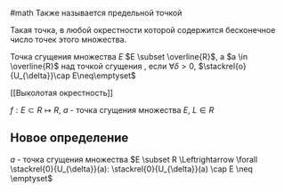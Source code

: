 #math 
Также называется предельной точкой

Такая точка, в любой окрестности которой содержится бесконечное число точек этого множества.

Точка сгущения множества $E$
$E \subset \overline{R}$, а $a \in \overline{R}$ над точкой сгущения , если $\forall \delta > 0$, $\stackrel{o}{U_{\delta}}\cap E\neq\emptyset$

[[Выколотая окрестность]]

$f: E\subset R\mapsto R$, $a$ - точка сгущения множества $E$, $L \in R$

## Новое определение
$a$ - точка сгущения множества $E \subset R \Leftrightarrow \forall \stackrel{0}{U_{\delta}}(a): \stackrel{0}{U_{\delta}}(a) \cap E \neq \emptyset$